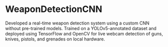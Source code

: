 # WeaponDetectionCNN
Developed a real-time weapon detection system using a custom CNN without pre-trained models. Trained on a YOLOv5-annotated dataset and deployed using TensorFlow and OpenCV for live webcam detection of guns, knives, pistols, and grenades on local hardware.
